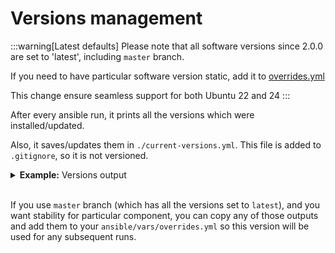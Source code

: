 # Versions management

:::warning[Latest defaults]
Please note that all software versions since 2.0.0 are set to 'latest', including `master` branch.

If you need to have particular software version static, add it to [overrides.yml](./10-variables)

This change ensure seamless support for both Ubuntu 22 and 24
:::

After every ansible run, it prints all the versions which were installed/updated.

Also, it saves/updates them in `./current-versions.yml`. This file is added to `.gitignore`, so it is not versioned.

<details>
  <summary><b>Example:</b> Versions output</summary>
  <div align="center">
    <img src="https://ziwi01.github.io/proveasio/assets/versions.png" />
  </div>
</details>
<br />

If you use `master` branch (which has all the versions set to `latest`), and you want stability for particular component, you can copy any of those outputs and add them to your `ansible/vars/overrides.yml` so this version will be used for any subsequent runs.
